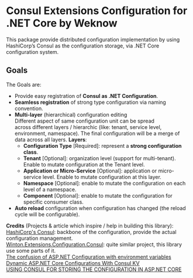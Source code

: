 # Consul Extensions Configuration for .NET Core by Weknow
This package provide distributed configuration implementation 
by using HashiCorp’s Consul as the configuration storage, 
via .NET Core configuration system.

## Goals

The Goals are:  
* Provide easy registration of **Consul as .NET Configuration**.
* **Seamless registration** of strong type configuration via naming convention.
* **Multi-layer** (hierarchical) configuration editing  
  Different aspect of same configuration unit can be spread  
  across different layers / hierarchic (like: tenant, service level, environment, namespace).
  The final configuration will be a merge of data across all layers.
  **Layers**:
  * **Configuration Type** \[Required]: represent a **strong configuration class**.  
  * **Tenant** \[Optional]: organization level (support for multi-tenant).  
    Enable to mutate configuration at the Tenant level.
  * **Application or Micro-Service** \[Optional]: application or micro-service level.
    Enable to mutate configuration at this layer. 
  * **Namespace** \[Optional]: enable to mutate the configuration on each level of a namespace.
  * **Component** \[Optional]: enable to mutate the configuration for specific consumer class.
* **Auto reload** configuration when configuration has changed (the reload cycle will be configurable).


**Credits** (Projects & article which inspire / help in building this library):
[HashiCorp's Consul](https://www.consul.io/): backbone of the configuration, provide the actual configuration management.  
[Winton.Extensions.Configuration.Consul](https://github.com/wintoncode/Winton.Extensions.Configuration.Consul): quite similar project, this library use some parts of it.  
[The confusion of ASP.NET Configuration with environment variables](https://medium.com/@gparlakov/the-confusion-of-asp-net-configuration-with-environment-variables-c06c545ef732)  
[Dynamic ASP.NET Core Configurations With Consul KV](https://www.c-sharpcorner.com/article/dynamic-asp-net-core-configurations-with-consul-kv/)  
[USING CONSUL FOR STORING THE CONFIGURATION IN ASP.NET CORE](https://www.natmarchand.fr/consul-configuration-aspnet-core/)  
